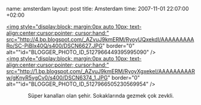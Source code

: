 name: amsterdam
layout: post
title: Amsterdam
time: 2007-11-01 22:07:00 +02:00

<a href="http://4.bp.blogspot.com/_AZvuJ9kmERM/RyoyUQxekdI/AAAAAAAAARo/SC-PiBIx40Q/s1600-h/DSCN6627.JPG"><img style="display:block; margin:0px auto 10px; text-align:center;cursor:pointer; cursor:hand;" src="http://4.bp.blogspot.com/_AZvuJ9kmERM/RyoyUQxekdI/AAAAAAAAARo/SC-PiBIx40Q/s400/DSCN6627.JPG" border="0" alt=""id="BLOGGER_PHOTO_ID_5127966449395995090" /></a><br /><a href="http://1.bp.blogspot.com/_AZvuJ9kmERM/RyoyXgxekeI/AAAAAAAAARw/gKnyR5vgCv0/s1600-h/DSCN6374_1.JPG"><img style="display:block; margin:0px auto 10px; text-align:center;cursor:pointer; cursor:hand;" src="http://1.bp.blogspot.com/_AZvuJ9kmERM/RyoyXgxekeI/AAAAAAAAARw/gKnyR5vgCv0/s400/DSCN6374_1.JPG" border="0" alt=""id="BLOGGER_PHOTO_ID_5127966505230569954" /></a><br /><center>Süper kanalları olan şehir. Sokaklarında gezmek çok zevkli.</center>
